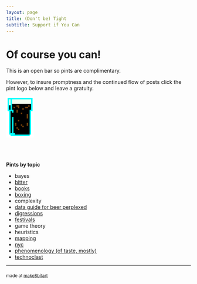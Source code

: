 ```yaml
---
layout: page
title: (Don't be) Tight
subtitle: Support if You Can 
---
```


# Of course you can!



This is an open bar so pints are complimentary. 

However, to insure promptness and the continued flow of posts click the pint logo below and leave a gratuity.


<a href="https://www.paypal.me/EndlessPint/5"><img src="/support/img/digipint01.png" width="15%"></a>

<br>
<br>

**Pints by topic**

- bayes
- [bitter](/tag/bitter)
- [books](/tag/books)
- [boxing](/tag/boxing)
- complexity
- [data guide for beer perplexed](/tag/perplexed)
- [digressions](/tag/digressions)
- [festivals](/tag/festivals)
- game theory
- heuristics
- [mapping](/tag/mapping)
- [nyc](/tag/nyc)
- [phenomenology (of taste, mostly)](/tag/taste)
- [technoclast](/tag/technoclast)

--- 

<sub>made at [make8bitart](https://make8bitart.com/)</sub>
